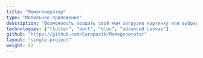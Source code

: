 ```yaml
---
title: "Мемогенератор"
type: "Мобильное приложение"
description: "Возможность создать свой мем загрузив картинку или выбрав из шаблонов"
technologies: ["flutter", "dart", "bloc", "advanced canvas"]
github: "https://github.com/Carapacik/Memegenerator"
layout: "single-project"
weight: 42
---
```

